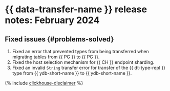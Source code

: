 # {{ data-transfer-name }} release notes: February 2024

## Fixed issues {#problems-solved}

1. Fixed an error that prevented types from being transferred when migrating tables from {{ PG }} to {{ PG }}.
1. Fixed the host selection mechanism for {{ CH }} endpoint sharding.
1. Fixed an invalid `String` transfer error for transfer of the {{ dt-type-repl }} type from {{ ydb-short-name }} to {{ ydb-short-name }}.

{% include [clickhouse-disclaimer](../../_includes/clickhouse-disclaimer.md) %}

